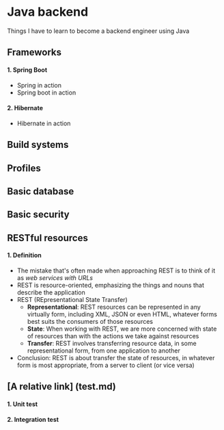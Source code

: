 # Java backend
Things I have to learn to become a backend engineer using Java

## Frameworks
#### 1. Spring Boot
* Spring in action
* Spring boot in action
#### 2. Hibernate
* Hibernate in action

## Build systems

## Profiles

## Basic database

## Basic security

## RESTful resources
#### 1. Definition
* The mistake that's often made when approaching REST is
 to think of it as *web services with URLs*
* REST is resource-oriented, emphasizing the things and
nouns that describe the application
* REST (REpresentational State Transfer)
    * **Representational**: REST resources can be represented in any virtually form,
    including XML, JSON or even HTML, whatever forms best suits
    the consumers of those resources
    * **State**: When working with REST, we are more concerned 
    with state of resources than with the actions we take against
    resources
    * **Transfer**: REST involves transferring resource data,
     in some representational form, from one application to another
* Conclusion: REST is about transfer the state of resources, in whatever
form is most appropriate, from a server to client (or vice versa)

## [A relative link] (test.md)
#### 1. Unit test
#### 2. Integration test


